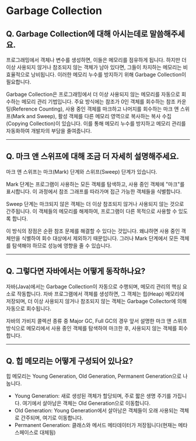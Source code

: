 # Garbage Collection

## **Q. Garbage Collection에 대해 아시는데로 말씀해주세요.**

프로그래밍에서 객체나 변수를 생성하면, 이들은 메모리를 점유하게 됩니다. 하지만 더 이상 사용되지 않거나 참조되지 않는 객체가 남아 있다면, 그들이 차지하는 메모리는 비효율적으로 낭비됩니다. 이러한 메모리 누수를 방지하기 위해 Garbage Collection이 필요합니다.

Garbage Collection은 프로그래밍에서 더 이상 사용되지 않는 메모리를 자동으로 회수하는 메모리 관리 기법입니다. 주요 방식에는 참조가 0인 객체를 회수하는 참조 카운팅(Reference Counting), 사용 중인 객체를 마크하고 나머지를 회수하는 마크 앤 스위프(Mark and Sweep), 활성 객체를 다른 메모리 영역으로 복사하는 복사 수집(Copying Collection)이 있습니다. 이를 통해 메모리 누수를 방지하고 메모리 관리를 자동화하여 개발자의 부담을 줄여줍니다.

***

## **Q. 마크 앤 스위프에 대해 조금 더 자세히 설명해주세요.**

마크 앤 스위프는 마크(Mark) 단계와 스위프(Sweep) 단계가 있습니다.

Mark 단계는 프로그램이 사용하는 모든 객체를 탐색하고, 사용 중인 객체에 "마크"를 표시합니다. 이 과정에서 참조 그래프를 따라가며 접근 가능한 객체들을 식별합니다.

Sweep 단계는 마크되지 않은 객체는 더 이상 참조되지 않거나 사용되지 않는 것으로 간주됩니다. 이 객체들의 메모리를 해제하여, 프로그램이 다른 목적으로 사용할 수 있도록 합니다.

이 방식의 장점은 순환 참조 문제를 해결할 수 있다는 것입니다. 왜냐하면 사용 중인 객체만을 식별하여 회수 대상에서 제외하기 때문입니다. 그러나 Mark 단계에서 모든 객체를 탐색해야 하므로 성능에 영향을 줄 수 있습니다.

***

## **Q. 그렇다면 자바에서는 어떻게 동작하나요?**

자바(Java)에서는 Garbage Collection이 자동으로 수행되며, 메모리 관리의 핵심 요소로 작동합니다. 자바 프로그램에서 객체를 생성하면, 그 객체는 힙(Heap) 메모리에 저장되며, 더 이상 사용되지 않거나 참조되지 않는 객체는 Garbage Collector에 의해 자동으로 회수됩니다.

자바의 가비지 콜렉션 종류 중 Major GC, Full GC의 경우 앞서 설명한 마크 앤 스위프 방식으로 메모리에서 사용 중인 객체를 탐색하여 마크한 후, 사용되지 않는 객체를 회수합니다.

***

## **Q. 힙 메모리는 어떻게 구성되어 있나요?**

힙 메모리는 Young Generation, Old Generation, Permanent Generation으로 나눕니다.

* Young Generation: 새로 생성된 객체가 할당되며, 주로 짧은 생명 주기를 가집니다. 여기에서 살아남은 객체는 Old Generation으로 이동합니다.
* Old Generation: Young Generation에서 살아남은 객체들이 오래 사용되는 객체로 간주되며, 여기로 이동합니다.
* Permanent Generation: 클래스와 메서드 메타데이터가 저장됩니다(현재는 메타스페이스로 대체됨)
